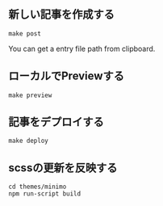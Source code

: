 ## 新しい記事を作成する

```
make post
```

You can get a entry file path from clipboard.

## ローカルでPreviewする

```
make preview
```

## 記事をデプロイする

```
make deploy
```

## scssの更新を反映する

```
cd themes/minimo
npm run-script build 
```
